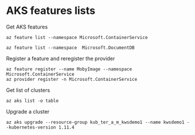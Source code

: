 # AKS features lists

Get AKS features
```
az feature list --namespace Microsoft.ContainerService 

az feature list --namespace  Microsoft.DocumentDB 
```

Register a feature and reregister the provider
```
az feature register --name MobyImage --namespace Microsoft.ContainerService
az provider register -n Microsoft.ContainerService
```

Get list of clusters
```
az aks list -o table
```

Upgrade a cluster
```
az aks upgrade --resource-group kub_ter_a_m_kwsdemo1 --name kwsdemo1 --kubernetes-version 1.11.4
```